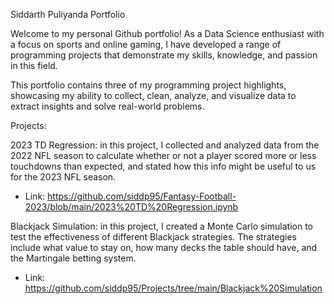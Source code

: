 Siddarth Puliyanda Portfolio

Welcome to my personal Github portfolio! As a Data Science enthusiast with a focus on sports and online gaming, I have developed a range of programming projects that demonstrate my skills, knowledge, and passion in this field.

This portfolio contains three of my programming project highlights, showcasing my ability to collect, clean, analyze, and visualize data to extract insights and solve real-world problems.

Projects:

2023 TD Regression: in this project, I collected and analyzed data from the 2022 NFL season to calculate whether or not a player scored more or less touchdowns than expected, and stated how this info might be useful to us for the 2023 NFL season.
- Link: https://github.com/siddp95/Fantasy-Football-2023/blob/main/2023%20TD%20Regression.ipynb

Blackjack Simulation: in this project, I created a Monte Carlo simulation to test the effectiveness of different Blackjack strategies. The strategies include what value to stay on, how many decks the table should have, and the Martingale betting system.
- Link: https://github.com/siddp95/Projects/tree/main/Blackjack%20Simulation
